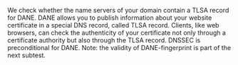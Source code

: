 We check whether the name servers of your domain contain a TLSA record for DANE. DANE allows you to publish information about your website certificate in a special DNS record, called TLSA record. Clients, like web browsers, can check the authenticity of your certificate not only through a certificate authority but also through the TLSA record. DNSSEC is preconditional for DANE. Note: the validity of DANE-fingerprint is part of the next subtest.
